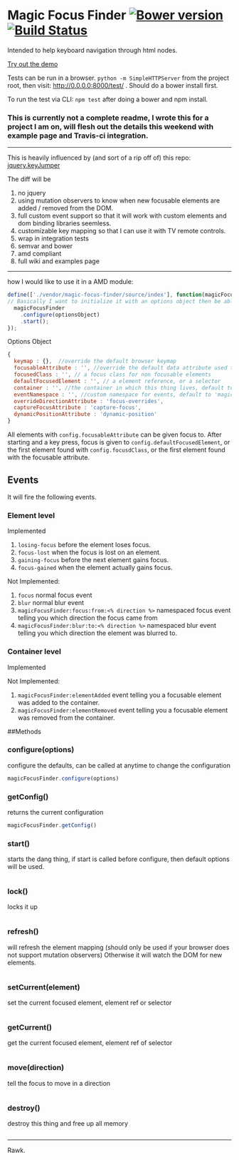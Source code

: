 # Magic Focus Finder [![Bower version](https://badge.fury.io/bo/magic-focus-finder.png)](http://badge.fury.io/bo/magic-focus-finder) [![Build Status](https://travis-ci.org/Duder-onomy/magic-focus-finder.png?branch=bower)](https://travis-ci.org/Duder-onomy/magic-focus-finder)

Intended to help keyboard navigation through html nodes.

[Try out the demo](http://duder-onomy.github.io/magic-focus-finder/)

Tests can be run in a browser. `python -m SimpleHTTPServer` from the project root, then visit: http://0.0.0.0:8000/test/ .
Should do a bower install first.

To run the test via CLI: `npm test` after doing a bower and npm install.

### This is currently not a complete readme, I wrote this for a project I am on, will flesh out the details this weekend with example page and Travis-ci integration.

---

This is heavily influenced by (and sort of a rip off of) this repo: [jquery.keyJumper](https://github.com/mbitto/jquery.keyJumper)

The diff will be

1. no jquery
2. using mutation observers to know when new focusable elements are added / removed from the DOM.
3. full custom event support so that it will work with custom elements and dom binding libraries seemless.
3. customizable key mapping so that I can use it with TV remote controls.
4. wrap in integration tests
5. semvar and bower
6. amd compliant
7. full wiki and examples page

---

how I would like to use it in a AMD module:

```javascript
define(['./vendor/magic-focus-finder/source/index'], function(magicFocusFinder) {
// Basically I want to initialize it with an options object then be able to call start, stop, and refresh etc.
  magicFocusFinder
    .configure(optionsObject)
    .start();
});
```

Options Object

```javascript
{
  keymap : {},  //override the default browser keymap
  focusableAttribute : '', //override the default data attribute used to denote focusability
  focusedClass : '', // a focus class for non focusable elements
  defaultFocusedElement : '', // a element reference, or a selector
  container : '', //the container in which this thing lives, default to the document.,
  eventNamespace : '', //custom namespace for events, default to 'magicFocusFinder'
  overrideDirectionAttribute : 'focus-overrides',
  captureFocusAttribute : 'capture-focus',
  dynamicPositionAttribute : 'dynamic-position'
}
```

All elements with `config.focusableAttribute` can be given focus to. After starting and a key press, focus is given to
`config.defaultFocusedElement`, or the first element found with `config.focusdClass`, or the first element found with
the focusable attribute.

## Events
It will fire the following events.

### Element level
Implemented
1. `losing-focus` before the element loses focus.
1. `focus-lost` when the focus is lost on an element.
1. `gaining-focus` before the next element gains focus.
1. `focus-gained` when the element actually gains focus.

Not Implemented:
1. `focus` normal focus event
2. `blur` normal blur event
5. `magicFocusFinder:focus:from:<% direction %>` namespaced focus event telling you which direction the focus came  from
6. `magicFocusFinder:blur:to:<% direction %>` namespaced blur event telling you which direction the element was blurred to.

### Container level
Implemented

Not Implemented:
1. `magicFocusFinder:elementAdded` event telling you a focusable element was added to the container.
2. `magicFocusFinder:elementRemoved` event telling you a focusable element was removed from the container.


##Methods

### configure(options)
configure the defaults, can be called at anytime to change the configuration
```javascript
magicFocusFinder.configure(options)
```

### getConfig()
returns the current configuration
```javascript
magicFocusFinder.getConfig()
```

### start()
starts the dang thing, if start is called before configure, then default options will be used.
```javascript

```

### lock()
locks it up
```javascript

```

### refresh()
will refresh the element mapping (should only be used if your browser does not support mutation observers)
Otherwise it will watch the DOM for new elements.
```javascript

```

### setCurrent(element)
set the current focused element, element ref or selector
```javascript

```

### getCurrent()
get the current focused element, element ref of selector
```javascript

```

### move(direction)
tell the focus to move in a direction
```javascript

```

### destroy()
destroy this thing and free up all memory
```javascript

```
---

Rawk.
